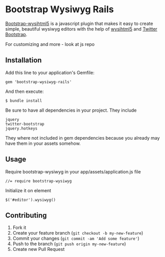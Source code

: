 # Bootstrap Wysiwyg Rails

[Bootstrap-wysihtml5][bootstrap-wysiwyg] is a javascript plugin that makes it easy to create simple, beautiful wysiwyg editors with the help of [wysihtml5][wysihtml5] and [Twitter Bootstrap][twitter-bootstrap].

[bootstrap-wysiwyg]: https://github.com/jhollingworth/bootstrap-wysihtml5
[wysihtml5]: https://github.com/xing/wysihtml5
[twitter-bootstrap]: http://twitter.github.com/bootstrap

For customizing and more - look at js repo

## Installation

Add this line to your application's Gemfile:

    gem 'bootstrap-wysiwyg-rails'

And then execute:

    $ bundle install

Be sure to have all dependencies in your project. They include

    jquery
    twitter-bootstrap
    jquery.hotkeys

They where not included in gem dependencies because you already may have them in your assets somehow.

## Usage

Require bootstrap-wysiwyg in your app/assets/application.js file

    //= require bootstrap-wysiwyg

Initialize it on element

    $('#editor').wysiwyg()

## Contributing

1. Fork it
2. Create your feature branch (`git checkout -b my-new-feature`)
3. Commit your changes (`git commit -am 'Add some feature'`)
4. Push to the branch (`git push origin my-new-feature`)
5. Create new Pull Request
